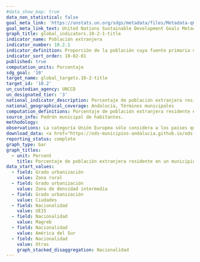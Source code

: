```yaml
---
#data_show_map: true
data_non_statistical: false
goal_meta_link: 'https://unstats.un.org/sdgs/metadata/files/Metadata-q0-02-01.pdf'
goal_meta_link_text: United Nations Sustainable Development Goals Metadata (PDF 232KB)
graph_title: global_indicators.10-2-1-title
indicator_name: Población extranjera
indicator_number: 10.2.1
indicator_definition: Proporción de la población cuya fuente primaria de energía son los combustibles y tecnologías limpios
indicator_sort_order: 10-02-01
published: true
computation_units: Porcentaje
sdg_goal: '10'
target_name: global_targets.10-2-title
target_id: '10.2'
un_custodian_agency: UNCCD
un_designated_tier: '3'
national_indicator_description: Porcentaje de población extranjera residente en un municipio
national_geographical_coverage: Andalucía, Términos municipales
computation_definitions: Porcentaje de población extranjera residente en un municipio, por grandes grupos de nacionalidades y por continentes. 
source_info: Padrón municipal de habitantes.
methodology:
observations: La categoría Unión Europea sólo considera a los países que formaban parte de la misma en el año consultado.
download_data: <a href="https://ods-municipios-andalucia.github.io/ods-municipios-andalucia/assets/download/xls/Indicador_10-2-1_completo.xls" target="_blank">Desglose por grandes grupos de nacionalidades y por continentes (XLS)</a>
reporting_status: complete
graph_type: bar
graph_titles:
  - unit: Percent
    title: Porcentaje de población extranjera residente en un municipio
data_start_values:
  - field: Grado urbanización
    value: Zona rural
  - field: Grado urbanización
    value: Zona de densidad intermedia
  - field: Grado urbanización
    value: Ciudades  
  - field: Nacionalidad
    value: UE15 
  - field: Nacionalidad
    value: Magreb  
  - field: Nacionalidad
    value: América del Sur 
  - field: Nacionalidad
    value: Otras 
    graph_stacked_disaggregation: Nacionalidad
---
```

